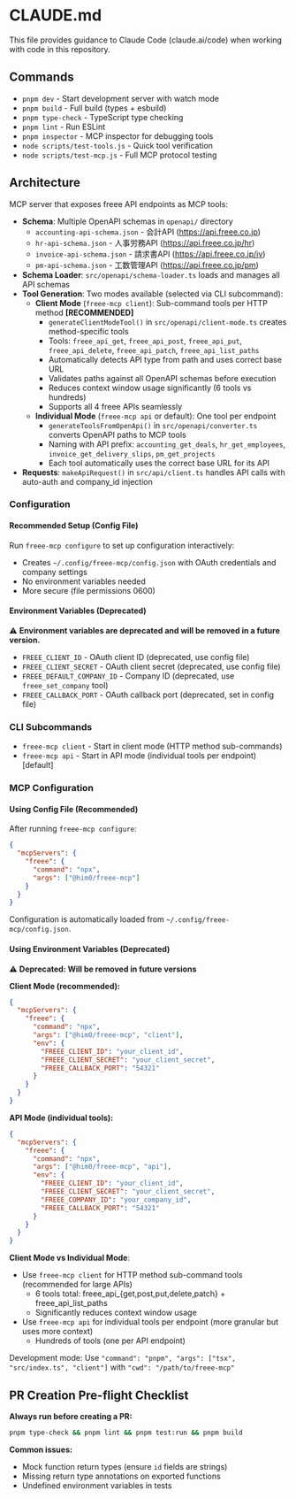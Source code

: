 # CLAUDE.md

This file provides guidance to Claude Code (claude.ai/code) when working with code in this repository.

## Commands

- `pnpm dev` - Start development server with watch mode
- `pnpm build` - Full build (types + esbuild)
- `pnpm type-check` - TypeScript type checking
- `pnpm lint` - Run ESLint
- `pnpm inspector` - MCP inspector for debugging tools
- `node scripts/test-tools.js` - Quick tool verification
- `node scripts/test-mcp.js` - Full MCP protocol testing

## Architecture

MCP server that exposes freee API endpoints as MCP tools:

- **Schema**: Multiple OpenAPI schemas in `openapi/` directory
  - `accounting-api-schema.json` - 会計API (https://api.freee.co.jp)
  - `hr-api-schema.json` - 人事労務API (https://api.freee.co.jp/hr)
  - `invoice-api-schema.json` - 請求書API (https://api.freee.co.jp/iv)
  - `pm-api-schema.json` - 工数管理API (https://api.freee.co.jp/pm)
- **Schema Loader**: `src/openapi/schema-loader.ts` loads and manages all API schemas
- **Tool Generation**: Two modes available (selected via CLI subcommand):
  - **Client Mode** (`freee-mcp client`): Sub-command tools per HTTP method **[RECOMMENDED]**
    - `generateClientModeTool()` in `src/openapi/client-mode.ts` creates method-specific tools
    - Tools: `freee_api_get`, `freee_api_post`, `freee_api_put`, `freee_api_delete`, `freee_api_patch`, `freee_api_list_paths`
    - Automatically detects API type from path and uses correct base URL
    - Validates paths against all OpenAPI schemas before execution
    - Reduces context window usage significantly (6 tools vs hundreds)
    - Supports all 4 freee APIs seamlessly
  - **Individual Mode** (`freee-mcp api` or default): One tool per endpoint
    - `generateToolsFromOpenApi()` in `src/openapi/converter.ts` converts OpenAPI paths to MCP tools
    - Naming with API prefix: `accounting_get_deals`, `hr_get_employees`, `invoice_get_delivery_slips`, `pm_get_projects`
    - Each tool automatically uses the correct base URL for its API
- **Requests**: `makeApiRequest()` in `src/api/client.ts` handles API calls with auto-auth and company_id injection

### Configuration

#### Recommended Setup (Config File)

Run `freee-mcp configure` to set up configuration interactively:
- Creates `~/.config/freee-mcp/config.json` with OAuth credentials and company settings
- No environment variables needed
- More secure (file permissions 0600)

#### Environment Variables (Deprecated)

⚠️ **Environment variables are deprecated and will be removed in a future version.**

- `FREEE_CLIENT_ID` - OAuth client ID (deprecated, use config file)
- `FREEE_CLIENT_SECRET` - OAuth client secret (deprecated, use config file)
- `FREEE_DEFAULT_COMPANY_ID` - Company ID (deprecated, use `freee_set_company` tool)
- `FREEE_CALLBACK_PORT` - OAuth callback port (deprecated, set in config file)

### CLI Subcommands

- `freee-mcp client` - Start in client mode (HTTP method sub-commands)
- `freee-mcp api` - Start in API mode (individual tools per endpoint) [default]

### MCP Configuration

#### Using Config File (Recommended)

After running `freee-mcp configure`:

```json
{
  "mcpServers": {
    "freee": {
      "command": "npx",
      "args": ["@him0/freee-mcp"]
    }
  }
}
```

Configuration is automatically loaded from `~/.config/freee-mcp/config.json`.

#### Using Environment Variables (Deprecated)

⚠️ **Deprecated: Will be removed in future versions**

**Client Mode (recommended):**
```json
{
  "mcpServers": {
    "freee": {
      "command": "npx",
      "args": ["@him0/freee-mcp", "client"],
      "env": {
        "FREEE_CLIENT_ID": "your_client_id",
        "FREEE_CLIENT_SECRET": "your_client_secret",
        "FREEE_CALLBACK_PORT": "54321"
      }
    }
  }
}
```

**API Mode (individual tools):**
```json
{
  "mcpServers": {
    "freee": {
      "command": "npx",
      "args": ["@him0/freee-mcp", "api"],
      "env": {
        "FREEE_CLIENT_ID": "your_client_id",
        "FREEE_CLIENT_SECRET": "your_client_secret",
        "FREEE_COMPANY_ID": "your_company_id",
        "FREEE_CALLBACK_PORT": "54321"
      }
    }
  }
}
```

**Client Mode vs Individual Mode**:
- Use `freee-mcp client` for HTTP method sub-command tools (recommended for large APIs)
  - 6 tools total: freee_api_{get,post,put,delete,patch} + freee_api_list_paths
  - Significantly reduces context window usage
- Use `freee-mcp api` for individual tools per endpoint (more granular but uses more context)
  - Hundreds of tools (one per API endpoint)

Development mode: Use `"command": "pnpm", "args": ["tsx", "src/index.ts", "client"]` with `"cwd": "/path/to/freee-mcp"`

## PR Creation Pre-flight Checklist

**Always run before creating a PR:**

```bash
pnpm type-check && pnpm lint && pnpm test:run && pnpm build
```

**Common issues:**
- Mock function return types (ensure `id` fields are strings)
- Missing return type annotations on exported functions
- Undefined environment variables in tests
